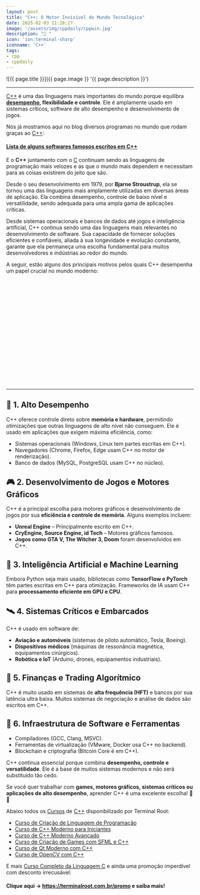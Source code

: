 ```yaml
---
layout: post
title: "C++: O Motor Invisível do Mundo Tecnológico"
date: 2025-02-03 11:28:27
image: '/assets/img/cppdaily/cppwin.jpg'
description: "🚀 "
icon: 'ion:terminal-sharp'
iconname: 'C++'
tags:
- cpp
- cppdaily
---
```


![{{ page.title }}]({{ page.image }} '{{ page.description }}')

---

[C++](https://terminalroot.com.br/mylang) é uma das linguagens mais importantes do mundo porque equilibra **[desempenho](https://terminalroot.com.br/2025/01/as-10-linguagens-de-programacao-mais-velozes-do-mundo.html), flexibilidade e controle**. Ele é amplamente usado em sistemas críticos, software de alto desempenho e desenvolvimento de jogos.

Nós já mostramos aqui no blog diversos programas no mundo que rodam graças ao [C++](https://terminalroot.com.br/tags#cpp):
#### [Lista de alguns softwares famosos escritos em C++](https://terminalroot.com.br/2021/03/lista-de-alguns-softwares-famosos-escritos-em-cpp.html)

E o **C++** juntamento com o [C](https://terminalroot.com.br/c) continuam sendo as linguagens de programação mais velozes e as que o mundo mais dependem e necessitam para as coisas existirem do jeito que são.

Desde o seu desenvolvimento em 1979, por **Bjarne Stroustrup**, ela se tornou uma das linguagens mais amplamente utilizadas em diversas áreas de aplicação. Ela combina desempenho, controle de baixo nível e versatilidade, sendo adequada para uma ampla gama de aplicações críticas. 

Desde sistemas operacionais e bancos de dados até jogos e inteligência artificial, C++ continua sendo uma das linguagens mais relevantes no desenvolvimento de software. Sua capacidade de fornecer soluções eficientes e confiáveis, aliada à sua longevidade e evolução constante, garante que ela permaneça uma escolha fundamental para muitos desenvolvedores e indústrias ao redor do mundo.

A seguir, estão alguns dos principais motivos pelos quais C++ desempenha um papel crucial no mundo moderno:


<!-- SQUARE - GAMES ROOT -->
<script async src="//pagead2.googlesyndication.com/pagead/js/adsbygoogle.js"></script>
<ins class="adsbygoogle"
style="display:inline-block;width:336px;height:280px"
data-ad-client="ca-pub-2838251107855362"
data-ad-slot="5351066970"></ins>
<script>
(adsbygoogle = window.adsbygoogle || []).push({});
</script>

---

## 🚀 **1. Alto Desempenho**  
C++ oferece controle direto sobre **memória e hardware**, permitindo otimizações que outras linguagens de alto nível não conseguem. Ele é usado em aplicações que exigem máxima eficiência, como:  
- Sistemas operacionais (Windows, Linux tem partes escritas em C++).  
- Navegadores (Chrome, Firefox, Edge usam C++ no motor de renderização).  
- Banco de dados (MySQL, PostgreSQL usam C++ no núcleo).  

## 🎮 **2. Desenvolvimento de Jogos e Motores Gráficos**  
C++ é a principal escolha para motores gráficos e desenvolvimento de jogos por sua **eficiência e controle de memória**. Alguns exemplos incluem:  
- **Unreal Engine** – Principalmente escrito em C++.  
- **CryEngine, Source Engine, id Tech** – Motores gráficos famosos.  
- **Jogos como GTA V, The Witcher 3, Doom** foram desenvolvidos em C++.  

## 🤖 **3. Inteligência Artificial e Machine Learning**  
Embora Python seja mais usado, bibliotecas como **TensorFlow e PyTorch** têm partes escritas em C++ para otimização. Frameworks de IA usam C++ para **processamento eficiente em GPU e CPU**.  

## 🛰 **4. Sistemas Críticos e Embarcados**  
C++ é usado em software de:  
- **Aviação e automóveis** (sistemas de piloto automático, Tesla, Boeing).  
- **Dispositivos médicos** (máquinas de ressonância magnética, equipamentos cirúrgicos).  
- **Robótica e IoT** (Arduino, drones, equipamentos industriais).  

## 🏦 **5. Finanças e Trading Algorítmico**  
C++ é muito usado em sistemas de **alta frequência (HFT)** e bancos por sua latência ultra baixa. Muitos sistemas de negociação e análise de dados são escritos em C++.  

## 🔄 **6. Infraestrutura de Software e Ferramentas**  
- Compiladores (GCC, Clang, MSVC).  
- Ferramentas de virtualização (VMware, Docker usa C++ no backend).  
- Blockchain e criptografia (Bitcoin Core é em C++).  

C++ continua essencial porque combina **desempenho, controle e versatilidade**. Ele é a base de muitos sistemas modernos e não será substituído tão cedo. 

Se você quer trabalhar com **games, motores gráficos, sistemas críticos ou aplicações de alto desempenho**, aprender C++ é uma excelente escolha! 🚀🔥

Abaixo todos os [Cursos](https://terminalroot.com.br/promo) de [C++](https://terminalroot.com.br/cpp) disponibilizado por Terminal Root:

+ [Curso de Criação de Linguagem de Programação](https://terminalroot.com.br/mylang)
+ [Curso de C++ Moderno para Iniciantes](https://terminalroot.com.br/cpp)
+ [Curso de C++ Moderno Avançado](https://terminalroot.com.br/c++)
+ [Curso de Criação de Games com SFML e C++](https://terminalroot.com.br/sfml)
+ [Curso de Qt Moderno com C++](https://terminalroot.com.br/cpp)
+ [Curso de OpenCV com C++](https://terminalroot.com.br/opencv)

E mais [Curso Completo da Linguagem C](https://terminalroot.com.br/c) e ainda uma promoção imperdível com desconto irrecusável:
#### Clique aqui → <https://terminalroot.com.br/promo> e saiba mais!


